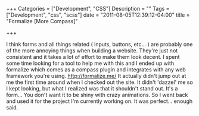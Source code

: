 +++
Categories = ["Development", "CSS"]
Description = ""
Tags = ["Development", "css", "scss"]
date = "2011-08-05T12:39:12-04:00"
title = "Formalize [More Compass]"

+++

I think forms and all things related ( inputs, buttons, etc... ) are probably one of the more annoying things when building a website. They're just not consistent and it takes a lot of effort to make them look decent. I spent some time looking for a tool to help me with this and I ended up with formalize which comes as a compass plugin and integrates with any web framework you're using. http://formalize.me/ It actually didn't jump out at me the first time around when I checked out the site. It didn't 'dazzel' me so I kept looking, but what I realized was that it shouldn't stand out. It's a form... You don't want it to be shiny with crazy animations. So I went back and used it for the project I'm currently working on. It was perfect... enough said.

